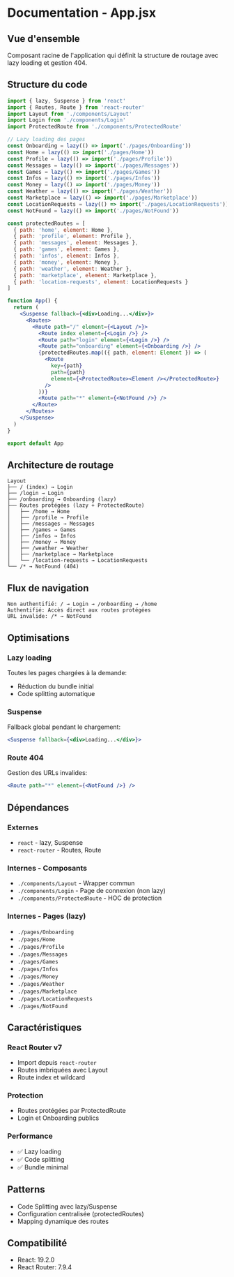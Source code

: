 # Documentation - App.jsx

## Vue d'ensemble
Composant racine de l'application qui définit la structure de routage avec lazy loading et gestion 404.

## Structure du code

```jsx
import { lazy, Suspense } from 'react'
import { Routes, Route } from 'react-router'
import Layout from './components/Layout'
import Login from './components/Login'
import ProtectedRoute from './components/ProtectedRoute'

// Lazy loading des pages
const Onboarding = lazy(() => import('./pages/Onboarding'))
const Home = lazy(() => import('./pages/Home'))
const Profile = lazy(() => import('./pages/Profile'))
const Messages = lazy(() => import('./pages/Messages'))
const Games = lazy(() => import('./pages/Games'))
const Infos = lazy(() => import('./pages/Infos'))
const Money = lazy(() => import('./pages/Money'))
const Weather = lazy(() => import('./pages/Weather'))
const Marketplace = lazy(() => import('./pages/Marketplace'))
const LocationRequests = lazy(() => import('./pages/LocationRequests'))
const NotFound = lazy(() => import('./pages/NotFound'))

const protectedRoutes = [
  { path: 'home', element: Home },
  { path: 'profile', element: Profile },
  { path: 'messages', element: Messages },
  { path: 'games', element: Games },
  { path: 'infos', element: Infos },
  { path: 'money', element: Money },
  { path: 'weather', element: Weather },
  { path: 'marketplace', element: Marketplace },
  { path: 'location-requests', element: LocationRequests }
]

function App() {
  return (
    <Suspense fallback={<div>Loading...</div>}>
      <Routes>
        <Route path="/" element={<Layout />}>
          <Route index element={<Login />} />
          <Route path="login" element={<Login />} />
          <Route path="onboarding" element={<Onboarding />} />
          {protectedRoutes.map(({ path, element: Element }) => (
            <Route
              key={path}
              path={path}
              element={<ProtectedRoute><Element /></ProtectedRoute>}
            />
          ))}
          <Route path="*" element={<NotFound />} />
        </Route>
      </Routes>
    </Suspense>
  )
}

export default App
```

## Architecture de routage

```
Layout
├── / (index) → Login
├── /login → Login
├── /onboarding → Onboarding (lazy)
├── Routes protégées (lazy + ProtectedRoute)
│   ├── /home → Home
│   ├── /profile → Profile
│   ├── /messages → Messages
│   ├── /games → Games
│   ├── /infos → Infos
│   ├── /money → Money
│   ├── /weather → Weather
│   ├── /marketplace → Marketplace
│   └── /location-requests → LocationRequests
└── /* → NotFound (404)
```

## Flux de navigation

```
Non authentifié: / → Login → /onboarding → /home
Authentifié: Accès direct aux routes protégées
URL invalide: /* → NotFound
```

## Optimisations

### Lazy loading
Toutes les pages chargées à la demande:
- Réduction du bundle initial
- Code splitting automatique

### Suspense
Fallback global pendant le chargement:
```jsx
<Suspense fallback={<div>Loading...</div>}>
```

### Route 404
Gestion des URLs invalides:
```jsx
<Route path="*" element={<NotFound />} />
```

## Dépendances

### Externes
- `react` - lazy, Suspense
- `react-router` - Routes, Route

### Internes - Composants
- `./components/Layout` - Wrapper commun
- `./components/Login` - Page de connexion (non lazy)
- `./components/ProtectedRoute` - HOC de protection

### Internes - Pages (lazy)
- `./pages/Onboarding`
- `./pages/Home`
- `./pages/Profile`
- `./pages/Messages`
- `./pages/Games`
- `./pages/Infos`
- `./pages/Money`
- `./pages/Weather`
- `./pages/Marketplace`
- `./pages/LocationRequests`
- `./pages/NotFound`

## Caractéristiques

### React Router v7
- Import depuis `react-router`
- Routes imbriquées avec Layout
- Route index et wildcard

### Protection
- Routes protégées par ProtectedRoute
- Login et Onboarding publics

### Performance
- ✅ Lazy loading
- ✅ Code splitting
- ✅ Bundle minimal

## Patterns

- Code Splitting avec lazy/Suspense
- Configuration centralisée (protectedRoutes)
- Mapping dynamique des routes

## Compatibilité

- React: 19.2.0
- React Router: 7.9.4
